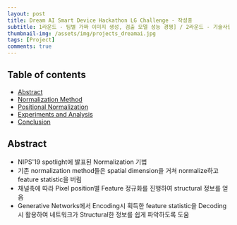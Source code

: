 ```yaml
---
layout: post
title: Dream AI Smart Device Hackathon LG Challenge - 작성중  
subtitle: 1라운드 - 팀별 가짜 이미지 생성, 검출 모델 성능 경쟁] / 2라운드 - 기술사업화 PT 경쟁
thumbnail-img: /assets/img/projects_dreamai.jpg 
tags: [Project]
comments: true
---
```


## Table of contents
- [Abstract](#abstract)
- [Normalization Method](#normalization-method)
- [Positional Normalization](#positional-normalization)
- [Experiments and Analysis](#experiments-and-analysis)
- [Conclusion](#conclusion)  


## Abstract
- NIPS'19 spotlight에 발표된 Normalization 기법
- 기존 normalization method들은 spatial dimension을 거쳐 normalize하고 feature statistic을 버림
- 채널축에 따라 Pixel position별 Feature 정규화를 진행하여 structural 정보를 얻음
- Generative Networks에서 Encoding시 획득한 feature statistic을 Decoding시 활용하여 네트워크가 Structural한 정보를 쉽게 파악하도록 도움

